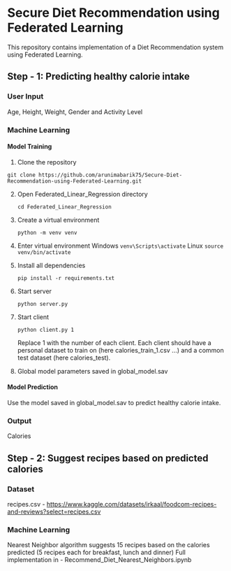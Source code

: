 # Secure Diet Recommendation using Federated Learning

This repository contains implementation of a Diet Recommendation system using Federated Learning.

## Step - 1: Predicting healthy calorie intake 

### User Input
Age, Height, Weight, Gender and Activity Level

### Machine Learning 
#### Model Training
1. Clone the repository
  ```
  git clone https://github.com/arunimabarik75/Secure-Diet-Recommendation-using-Federated-Learning.git
  ```

2. Open Federated_Linear_Regression directory
   ```
   cd Federated_Linear_Regression
   ```

3. Create a virtual environment
   ```
   python -m venv venv
   ```
   
4. Enter virtual environment
   Windows ``` venv\Scripts\activate ```
   Linux ``` source venv/bin/activate ```

5. Install all dependencies
   ```
   pip install -r requirements.txt
   ```

6. Start server
   ```
   python server.py
   ```

7. Start client
   ```
   python client.py 1
   ```
   Replace 1 with the number of each client. Each client should have a personal dataset to train on (here calories_train_1.csv ...) and a common test dataset (here calories_test).

8. Global model parameters saved in global_model.sav

#### Model Prediction
Use the model saved in global_model.sav to predict healthy calorie intake.

### Output
Calories

## Step - 2: Suggest recipes based on predicted calories
### Dataset
recipes.csv - https://www.kaggle.com/datasets/irkaal/foodcom-recipes-and-reviews?select=recipes.csv

### Machine Learning
Nearest Neighbor algorithm suggests 15 recipes based on the calories predicted (5 recipes each for breakfast, lunch and dinner)
Full implementation in - Recommend_Diet_Nearest_Neighbors.ipynb 
